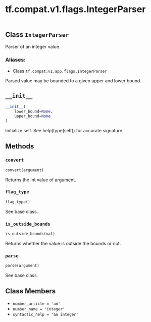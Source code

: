 <div itemscope itemtype="http://developers.google.com/ReferenceObject">
<meta itemprop="name" content="tf.compat.v1.flags.IntegerParser" />
<meta itemprop="path" content="Stable" />
<meta itemprop="property" content="__init__"/>
<meta itemprop="property" content="convert"/>
<meta itemprop="property" content="flag_type"/>
<meta itemprop="property" content="is_outside_bounds"/>
<meta itemprop="property" content="parse"/>
<meta itemprop="property" content="number_article"/>
<meta itemprop="property" content="number_name"/>
<meta itemprop="property" content="syntactic_help"/>
</div>

# tf.compat.v1.flags.IntegerParser

<!-- Insert buttons -->

<table class="tfo-notebook-buttons tfo-api" align="left">
</table>



## Class `IntegerParser`

<!-- Start diff -->
Parser of an integer value.



### Aliases:

* Class `tf.compat.v1.app.flags.IntegerParser`


<!-- Placeholder for "Used in" -->

Parsed value may be bounded to a given upper and lower bound.

<h2 id="__init__"><code>__init__</code></h2>

``` python
__init__(
    lower_bound=None,
    upper_bound=None
)
```

Initialize self.  See help(type(self)) for accurate signature.




## Methods

<h3 id="convert"><code>convert</code></h3>

``` python
convert(argument)
```

Returns the int value of argument.


<h3 id="flag_type"><code>flag_type</code></h3>

``` python
flag_type()
```

See base class.


<h3 id="is_outside_bounds"><code>is_outside_bounds</code></h3>

``` python
is_outside_bounds(val)
```

Returns whether the value is outside the bounds or not.


<h3 id="parse"><code>parse</code></h3>

``` python
parse(argument)
```

See base class.




## Class Members

* `number_article = 'an'` <a id="number_article"></a>
* `number_name = 'integer'` <a id="number_name"></a>
* `syntactic_help = 'an integer'` <a id="syntactic_help"></a>

